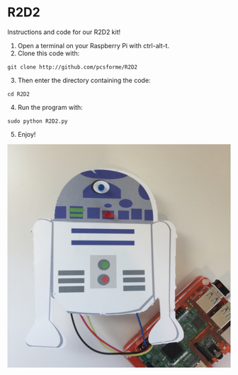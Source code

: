 # R2D2
Instructions and code for our R2D2 kit!

1. Open a terminal on your Raspberry Pi with ctrl-alt-t.
2. Clone this code with:

  ```
  git clone http://github.com/pcsforme/R2D2
  ```
3. Then enter the directory containing the code:

  ```
  cd R2D2
  ```
4. Run the program with:
  ```
  sudo python R2D2.py
  ```
5. Enjoy!

![R2D2](https://github.com/pcsforme/R2D2/blob/master/IMG_1526.JPG)
